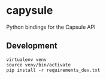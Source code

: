 capysule
========

Python bindings for the Capsule API

Development
-----------

    virtualenv venv
    source venv/bin/activate
    pip install -r requirements_dev.txt
